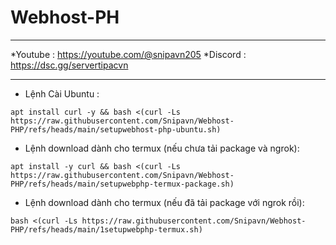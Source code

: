 # Webhost-PH
_____________________________
*Youtube : https://youtube.com/@snipavn205
*Discord : https://dsc.gg/servertipacvn
_____________________________
- Lệnh Cài Ubuntu :
```
apt install curl -y && bash <(curl -Ls https://raw.githubusercontent.com/Snipavn/Webhost-PHP/refs/heads/main/setupwebhost-php-ubuntu.sh)
```
- Lệnh download dành cho termux (nếu chưa tải package và ngrok):

```
apt install -y curl && bash <(curl -Ls https://raw.githubusercontent.com/Snipavn/Webhost-PHP/refs/heads/main/setupwebphp-termux-package.sh)
```
- Lệnh download dành cho termux (nếu đã tải package với ngrok rồi):
```
bash <(curl -Ls https://raw.githubusercontent.com/Snipavn/Webhost-PHP/refs/heads/main/1setupwebphp-termux.sh)
```
